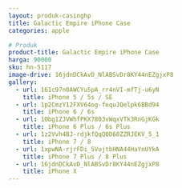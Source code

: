 ```yaml
---
layout: produk-casinghp
title: Galactic Empire iPhone Case
categories: apple

# Produk
product-title: Galactic Empire iPhone Case
harga: 90000
sku: hn-5117
image-drive: 16jdnDCkAvD_NlABSvDr8KY44nEZgjxP8
gallery:
  - url: 161c97n0AWCYu5pA_rr4nVI-mfTj-u6yN
    title: iPhone 5 / 5s / SE
  - url: 1p2CmzY12FXV64og-fequJQelpk6BBd94
    title: iPhone 6 / 6s
  - url: 1Obg1ZJVWhfPKX7803vWqxVTk3RnGjKGk
    title: iPhone 6 Plus / 6s Plus
  - url: 1z2Vvh4BJ-rdjkfQqQ0D68ZZRJEKV_5_1
    title: iPhone 7 / 8
  - url: 1xpwNA-rjrFDi_5VujtbHNA44HaYnUYkA
    title: iPhone 7 Plus / 8 Plus
  - url: 16jdnDCkAvD_NlABSvDr8KY44nEZgjxP8
    title: iPhone X
---
```

